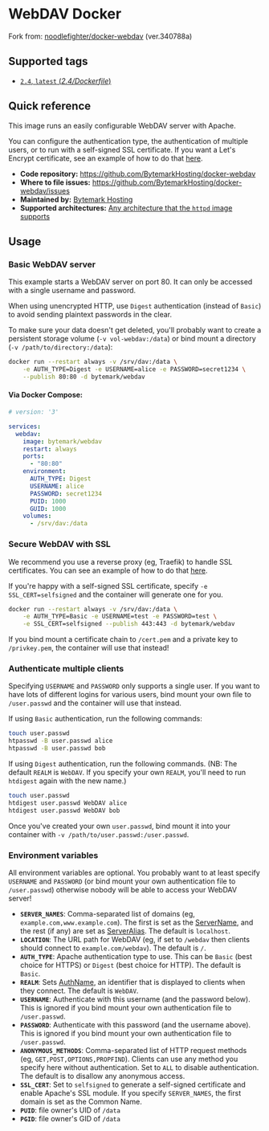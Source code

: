 # WebDAV Docker

Fork from: [noodlefighter/docker-webdav](https://github.com/noodlefighter/docker-webdav) (ver.340788a)

## Supported tags

* [`2.4`, `latest` (*2.4/Dockerfile*)](https://github.com/BytemarkHosting/docker-webdav/blob/master/2.4/Dockerfile)

## Quick reference

This image runs an easily configurable WebDAV server with Apache.

You can configure the authentication type, the authentication of multiple users, or to run with a self-signed SSL certificate. If you want a Let's Encrypt certificate, see an example of how to do that [here](https://github.com/BytemarkHosting/configs-webdav-docker).

* **Code repository:**
  https://github.com/BytemarkHosting/docker-webdav
* **Where to file issues:**
  https://github.com/BytemarkHosting/docker-webdav/issues
* **Maintained by:**
  [Bytemark Hosting](https://www.bytemark.co.uk)
* **Supported architectures:**
  [Any architecture that the `httpd` image supports](https://hub.docker.com/_/httpd/)

## Usage

### Basic WebDAV server

This example starts a WebDAV server on port 80. It can only be accessed with a single username and password.

When using unencrypted HTTP, use `Digest` authentication (instead of `Basic`) to avoid sending plaintext passwords in the clear.

To make sure your data doesn't get deleted, you'll probably want to create a persistent storage volume (`-v vol-webdav:/data`) or bind mount a directory (`-v /path/to/directory:/data`):

```bash
docker run --restart always -v /srv/dav:/data \
    -e AUTH_TYPE=Digest -e USERNAME=alice -e PASSWORD=secret1234 \
    --publish 80:80 -d bytemark/webdav
```

#### Via Docker Compose:

```yaml
# version: '3'

services:
  webdav:
    image: bytemark/webdav
    restart: always
    ports:
      - "80:80"
    environment:
      AUTH_TYPE: Digest
      USERNAME: alice
      PASSWORD: secret1234
      PUID: 1000
      GUID: 1000
    volumes:
      - /srv/dav:/data
```

### Secure WebDAV with SSL

We recommend you use a reverse proxy (eg, Traefik) to handle SSL certificates. You can see an example of how to do that [here](https://github.com/BytemarkHosting/configs-webdav-docker).

If you're happy with a self-signed SSL certificate, specify `-e SSL_CERT=selfsigned` and the container will generate one for you.

```bash
docker run --restart always -v /srv/dav:/data \
    -e AUTH_TYPE=Basic -e USERNAME=test -e PASSWORD=test \
    -e SSL_CERT=selfsigned --publish 443:443 -d bytemark/webdav
```

If you bind mount a certificate chain to `/cert.pem` and a private key to `/privkey.pem`, the container will use that instead!

### Authenticate multiple clients

Specifying `USERNAME` and `PASSWORD` only supports a single user. If you want to have lots of different logins for various users, bind mount your own file to `/user.passwd` and the container will use that instead.

If using `Basic` authentication, run the following commands:

```bash
touch user.passwd
htpasswd -B user.passwd alice
htpasswd -B user.passwd bob
```

If using `Digest` authentication, run the following commands. (NB: The default `REALM` is `WebDAV`. If you specify your own `REALM`, you'll need to run `htdigest` again with the new name.)

```bash
touch user.passwd
htdigest user.passwd WebDAV alice
htdigest user.passwd WebDAV bob
```

Once you've created your own `user.passwd`, bind mount it into your container with `-v /path/to/user.passwd:/user.passwd`.

### Environment variables

All environment variables are optional. You probably want to at least specify `USERNAME` and `PASSWORD` (or bind mount your own authentication file to `/user.passwd`) otherwise nobody will be able to access your WebDAV server!

* **`SERVER_NAMES`**: Comma-separated list of domains (eg, `example.com,www.example.com`). The first is set as the [ServerName](https://httpd.apache.org/docs/current/mod/core.html#servername), and the rest (if any) are set as [ServerAlias](https://httpd.apache.org/docs/current/mod/core.html#serveralias). The default is `localhost`.
* **`LOCATION`**: The URL path for WebDAV (eg, if set to `/webdav` then clients should connect to `example.com/webdav`). The default is `/`.
* **`AUTH_TYPE`**: Apache authentication type to use. This can be `Basic` (best choice for HTTPS) or `Digest` (best choice for HTTP). The default is `Basic`.
* **`REALM`**: Sets [AuthName](https://httpd.apache.org/docs/current/mod/mod_authn_core.html#authname), an identifier that is displayed to clients when they connect. The default is `WebDAV`.
* **`USERNAME`**: Authenticate with this username (and the password below). This is ignored if you bind mount your own authentication file to `/user.passwd`.
* **`PASSWORD`**: Authenticate with this password (and the username above). This is ignored if you bind mount your own authentication file to `/user.passwd`.
* **`ANONYMOUS_METHODS`**: Comma-separated list of HTTP request methods (eg, `GET,POST,OPTIONS,PROPFIND`). Clients can use any method you specify here without authentication. Set to `ALL` to disable authentication. The default is to disallow any anonymous access.
* **`SSL_CERT`**: Set to `selfsigned` to generate a self-signed certificate and enable Apache's SSL module. If you specify `SERVER_NAMES`, the first domain is set as the Common Name.
* **`PUID`**: file owner's UID of `/data`
* **`PGID`**: file owner's GID of `/data`

